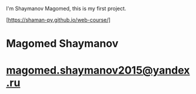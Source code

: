 I'm Shaymanov Magomed, this is my first project.

[https://shaman-py.github.io/web-course/]

# Magomed Shaymanov

# magomed.shaymanov2015@yandex.ru

